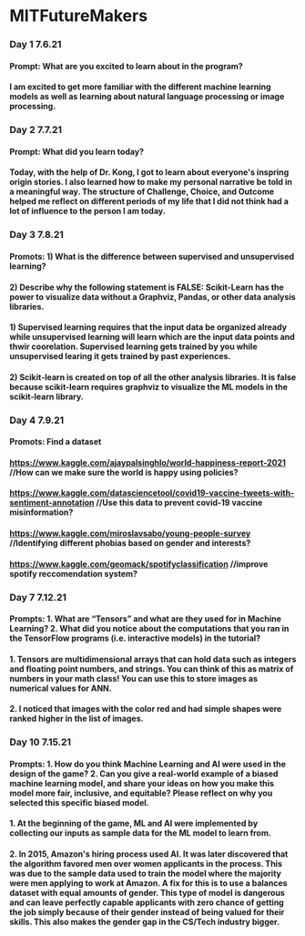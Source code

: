 # MITFutureMakers
### Day 1 7.6.21
#### Prompt: What are you excited to learn about in the program?
#### I am excited to get more familiar with the different machine learning models as well as learning about natural language processing or image processing. 

### Day 2 7.7.21
#### Prompt: What did you learn today?
#### Today, with the help of Dr. Kong, I got to learn about everyone's inspring origin stories. I also learned how to make my personal narrative be told in a meaningful way. The structure of Challenge, Choice, and Outcome helped me reflect on different periods of my life that I did not think had a lot of influence to the person I am today. 


### Day 3 7.8.21
#### Promots: 1) What is the difference between supervised and unsupervised learning?
#### 2) Describe why the following statement is FALSE: Scikit-Learn has the power to visualize data without a Graphviz, Pandas, or other data analysis libraries.

#### 1) Supervised learning requires that the input data be organized already while unsupervised learning will learn which are the input data points and thwir coorelation. Supervised learning gets trained by you while unsupervised learing it gets trained by past experiences. 
#### 2) Scikit-learn is created on top of all the other analysis libraries. It is false because scikit-learn requires graphviz to visualize the ML models in the scikit-learn library. 

### Day 4 7.9.21
#### Promots: Find a dataset
#### https://www.kaggle.com/ajaypalsinghlo/world-happiness-report-2021 //How can we make sure the world is happy using policies?
#### https://www.kaggle.com/datasciencetool/covid19-vaccine-tweets-with-sentiment-annotation //Use this data to prevent covid-19 vaccine misinformation?
#### https://www.kaggle.com/miroslavsabo/young-people-survey //Identifying different phobias based on gender and interests? 
#### https://www.kaggle.com/geomack/spotifyclassification //improve spotify reccomendation system?

### Day 7 7.12.21
#### Prompts: 1. What are “Tensors” and what are they used for in Machine Learning? 2. What did you notice about the computations that you ran in the TensorFlow programs (i.e. interactive models) in the tutorial?
#### 1. Tensors are multidimensional arrays that can hold data such as integers and floating point numbers, and strings. You can think of this as matrix of numbers in your math class! You can use this to store images as numerical values for ANN. 
#### 2. I noticed that images with the color red and had simple shapes were ranked higher in the list of images. 

### Day 10 7.15.21
#### Prompts: 1. How do you think Machine Learning and AI were used in the design of the game? 2. Can you give a real-world example of a biased machine learning model, and share your ideas on how you make this model more fair, inclusive, and equitable? Please reflect on why you selected this specific biased model.
#### 1. At the beginning of the game, ML and AI were implemented by collecting our inputs as sample data for the ML model to learn from. 
#### 2. In 2015, Amazon's hiring process used AI. It was later discovered that the algorithm favored men over women applicants in the process. This was due to the sample data used to train the model where the majority were men applying to work at Amazon. A fix for this is to use a balances dataset with equal amounts of gender. This type of model is dangerous and can leave perfectly capable applicants with zero chance of getting the job simply because of their gender instead of being valued for their skills. This also makes the gender gap in the CS/Tech industry bigger. 
